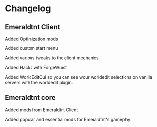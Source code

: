 # Changelog

## Emeraldtnt Client

Added Optimization mods

Added custom start menu

Added various tweaks to the client mechanics

Added Hacks with ForgeWurst

Added WorldEditCui so you can see wour worldedit selections on vanilla servers with the worldedit plugin.

## Emeraldtnt core

Added mods from Emeraldtnt Client

Added popular and essential mods for Emeraldtnt's gameplay
